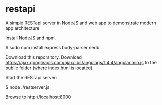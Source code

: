 # restapi
A simple RESTapi server in NodeJS and web app to demonstrate modern app architecture

Install NodeJS and npm.

$ sudo npm install express body-parser nedb

Download this reporsitory. Download https://ajax.googleapis.com/ajax/libs/angularjs/1.4.4/angular.min.js to the public folder (where index.html is located).

Start the RESTapi server:

$ node ./restserver.js

Browse to http://localhost:8000

